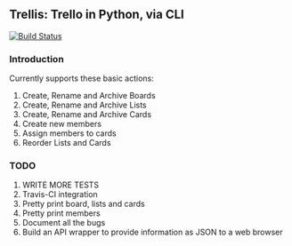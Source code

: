 ## Trellis: Trello in Python, via CLI
[![Build Status](https://travis-ci.org/mund/Trellis.svg?branch=master)](https://travis-ci.org/mund/Trellis)
### Introduction
Currently supports these basic actions:

1. Create, Rename and Archive Boards
2. Create, Rename and Archive Lists
3. Create, Rename and Archive Cards
4. Create new members
5. Assign members to cards
6. Reorder Lists and Cards

### TODO
1. WRITE MORE TESTS
2. Travis-CI integration
2. Pretty print board, lists and cards
3. Pretty print members
4. Document all the bugs
5. Build an API wrapper to provide information as JSON to a web browser
